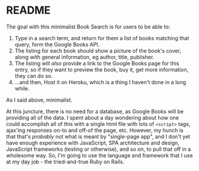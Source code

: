 # README

The goal with this minimalist Book Search is for users to be able to:

1. Type in a search term, and return for them a list of books matching that query, form the Google Books API.
2. The listing for each book should show a picture of the book's cover, along with general information, eg author, title, publisher.
3. The listing will _also_ provide a link to the Google Books page for this entry, so if they want to preview the book, buy it, get more information, they can do so.
4. ...and then, Host it on Heroku, which is a thing I haven't done in a long while.

As I said above, minimalist.

At this juncture, there is no need for a database, as Google Books will be providing all of the data. I spent about a day wondering about how one could accomplish all of this with a single html file with lots of `<script>` tags, ajax'ing responses on-to and off-of the page, etc. However, my hunch is that that's _probably_ not what is meant by "single-page app", and I don't yet have enough experience with JavaScript, SPA architecture and design, JavaScript frameworks (testing or otherwise), and so on, to pull that off in a wholesome way. So, I'm going to use the language and framework that I use at my day job - the tried-and-true Ruby on Rails.
